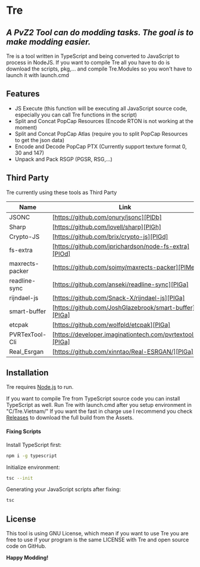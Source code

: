 # Tre
## _A PvZ2 Tool can do modding tasks. The goal is to make modding easier._


Tre is a tool written in TypeScript and being converted to JavaScript to process in NodeJS. If you want to compile
Tre all you have to do is download the scripts, pkg,... and compile Tre.Modules so you won't have to launch it
with launch.cmd


## Features

- JS Execute (this function will be executing all JavaScript source code, especially you can call Tre functions in the script)
- Split and Concat PopCap Resources (Encode RTON is not working at the moment)
- Split and Concat PopCap Atlas (require you to split PopCap Resources to get the json data)
- Encode and Decode PopCap PTX (Currently support texture format 0, 30 and 147)
- Unpack and Pack RSGP (PGSR, RSG,...)

## Third Party

Tre currently using these tools as Third Party

| Name | Link |
| ------ | ------ |
| JSONC | [https://github.com/onury/jsonc][PlDb] |
| Sharp | [https://github.com/lovell/sharp][PlGh] |
| Crypto-JS | [https://github.com/brix/crypto-js][PlGd] |
| fs-extra | [https://github.com/jprichardson/node-fs-extra][PlOd] |
| maxrects-packer | [https://github.com/soimy/maxrects-packer][PlMe] |
| readline-sync | [https://github.com/anseki/readline-sync][PlGa] |
| rijndael-js | [https://github.com/Snack-X/rijndael-js][PlGa] |
| smart-buffer | [https://github.com/JoshGlazebrook/smart-buffer][PlGa] |
| etcpak | [https://github.com/wolfpld/etcpak][PlGa] |
| PVRTexTool-Cli | [https://developer.imaginationtech.com/pvrtextool/][PlGa] |
| Real_Esrgan | [https://github.com/xinntao/Real-ESRGAN/][PlGa] |
## Installation

Tre requires [Node.js](https://nodejs.org/) to run.

If you want to compile Tre from TypeScript source code you can install TypeScript as well.
Run Tre with launch.cmd after you setup environment in "C/Tre.Vietnam/"
If you want the fast in charge use I recommend you check [Releases](https://github.com/Tre-VN/Tre/releases/) to download the full build from the Assets.

#### Fixing Scripts

Install TypeScript first:

```sh
npm i -g typescript
```
Initialize environment:

```sh
tsc --init
```
Generating your JavaScript scripts after fixing:

```sh
tsc
```


## License

This tool is using GNU License, which mean if you want to use Tre you are free to use if your program is the same LICENSE with Tre and open source code on GitHub.

**Happy Modding!**

